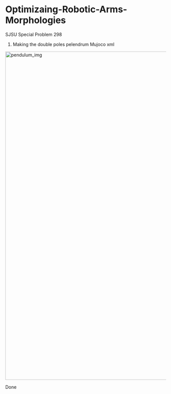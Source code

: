 # Optimizaing-Robotic-Arms-Morphologies
SJSU Special Problem 298

1. Making the double poles pelendrum Mujoco xml
<img width="1028" alt="pendulum_img" src="https://user-images.githubusercontent.com/7972158/163278550-e997ad9f-3c2a-400b-9871-e3d48dbbeefb.png">

Done
